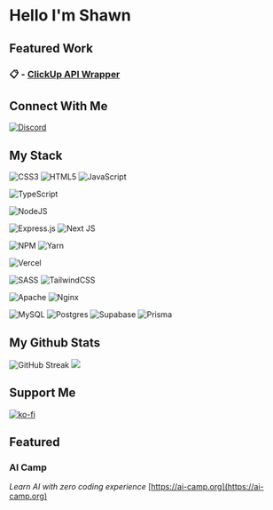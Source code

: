 # Hello I'm Shawn

## **Featured Work**

### 📋 - [ClickUp API Wrapper](https://github.com/Shawn-E/nodejs-clickup)

## **Connect With Me**
[![Discord](https://img.shields.io/badge/Discord-%237289DA.svg?logo=discord&logoColor=white)](https://discord.gg/5MHRgES2Ec) 

## **My Stack**
![CSS3](https://img.shields.io/badge/css3-%231572B6.svg?style=for-the-badge&logo=css3&logoColor=white) 
![HTML5](https://img.shields.io/badge/html5-%23E34F26.svg?style=for-the-badge&logo=html5&logoColor=white) 
![JavaScript](https://img.shields.io/badge/javascript-%23323330.svg?style=for-the-badge&logo=javascript&logoColor=%23F7DF1E)

![TypeScript](https://img.shields.io/badge/typescript-%23007ACC.svg?style=for-the-badge&logo=typescript&logoColor=white) 

![NodeJS](https://img.shields.io/badge/node.js-6DA55F?style=for-the-badge&logo=node.js&logoColor=white)

![Express.js](https://img.shields.io/badge/express.js-%23404d59.svg?style=for-the-badge&logo=express&logoColor=%2361DAFB)
![Next JS](https://img.shields.io/badge/Next-black?style=for-the-badge&logo=next.js&logoColor=white)  

![NPM](https://img.shields.io/badge/NPM-%23000000.svg?style=for-the-badge&logo=npm&logoColor=white)
![Yarn](https://img.shields.io/badge/yarn-%232C8EBB.svg?style=for-the-badge&logo=yarn&logoColor=white) 

![Vercel](https://img.shields.io/badge/vercel-%23000000.svg?style=for-the-badge&logo=vercel&logoColor=white) 

![SASS](https://img.shields.io/badge/SASS-hotpink.svg?style=for-the-badge&logo=SASS&logoColor=white) 
![TailwindCSS](https://img.shields.io/badge/tailwindcss-%2338B2AC.svg?style=for-the-badge&logo=tailwind-css&logoColor=white) 

![Apache](https://img.shields.io/badge/apache-%23D42029.svg?style=for-the-badge&logo=apache&logoColor=white)
![Nginx](https://img.shields.io/badge/nginx-%23009639.svg?style=for-the-badge&logo=nginx&logoColor=white)

![MySQL](https://img.shields.io/badge/mysql-%2300f.svg?style=for-the-badge&logo=mysql&logoColor=white)
![Postgres](https://img.shields.io/badge/postgres-%23316192.svg?style=for-the-badge&logo=postgresql&logoColor=white)
![Supabase](https://img.shields.io/badge/Supabase-3ECF8E?style=for-the-badge&logo=supabase&logoColor=white)
![Prisma](https://img.shields.io/badge/Prisma-3ECF8E?style=for-the-badge&logo=prisma&logoColor=white)

## **My Github Stats**
![GitHub Streak](https://github-readme-streak-stats.herokuapp.com?user=Shawn%20E.&theme=onedark&hide_border=true&date_format=M%20j%5B%2C%20Y%5D&mode=weekly)
![](https://github-readme-stats.vercel.app/api/top-langs/?username=Shawn-E&theme=onedark&hide_border=true&include_all_commits=true&count_private=true&layout=compact)

## **Support Me**
[![ko-fi](https://ko-fi.com/img/githubbutton_sm.svg)](https://ko-fi.com/S6S3IV4CP)

## **Featured**

### **AI Camp**
*Learn AI with zero coding experience*
[https://ai-camp.org](https://ai-camp.org)